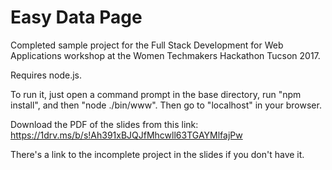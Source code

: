 # Easy Data Page

Completed sample project for the Full Stack Development for Web Applications workshop at the Women Techmakers Hackathon Tucson 2017.

Requires node.js.

To run it, just open a command prompt in the base directory, run "npm install", and then "node ./bin/www". Then go to "localhost" in your browser.

Download the PDF of the slides from this link:
https://1drv.ms/b/s!Ah391xBJQJfMhcwll63TGAYMlfajPw

There's a link to the incomplete project in the slides if you don't have it.
